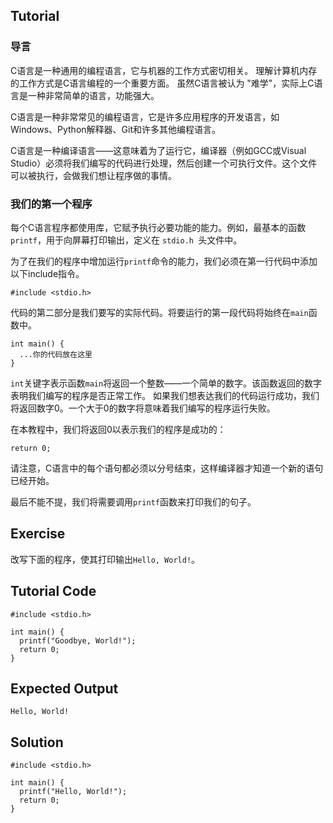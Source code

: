 Tutorial
--------

### 导言

C语言是一种通用的编程语言，它与机器的工作方式密切相关。
理解计算机内存的工作方式是C语言编程的一个重要方面。
虽然C语言被认为 "难学"，实际上C语言是一种非常简单的语言，功能强大。

C语言是一种非常常见的编程语言，它是许多应用程序的开发语言，如Windows、Python解释器、Git和许多其他编程语言。 

C语言是一种编译语言——这意味着为了运行它，编译器（例如GCC或Visual Studio）必须将我们编写的代码进行处理，然后创建一个可执行文件。这个文件可以被执行，会做我们想让程序做的事情。

### 我们的第一个程序

每个C语言程序都使用库，它赋予执行必要功能的能力。例如，最基本的函数`printf`，用于向屏幕打印输出，定义在 `stdio.h `头文件中。 

为了在我们的程序中增加运行`printf`命令的能力，我们必须在第一行代码中添加以下include指令。

    #include <stdio.h>

代码的第二部分是我们要写的实际代码。将要运行的第一段代码将始终在`main`函数中。

    int main() {
      ...你的代码放在这里
    }

`int`关键字表示函数`main`将返回一个整数——一个简单的数字。该函数返回的数字表明我们编写的程序是否正常工作。
如果我们想表达我们的代码运行成功，我们将返回数字0。一个大于0的数字将意味着我们编写的程序运行失败。

在本教程中，我们将返回0以表示我们的程序是成功的：

    return 0;

请注意，C语言中的每个语句都必须以分号结束，这样编译器才知道一个新的语句已经开始。

最后不能不提，我们将需要调用`printf`函数来打印我们的句子。

Exercise
--------

改写下面的程序，使其打印输出`Hello, World!`。

Tutorial Code
-------------

    #include <stdio.h>

    int main() {
      printf("Goodbye, World!");
      return 0;
    }

Expected Output
---------------

    Hello, World!

Solution
--------

    #include <stdio.h>

    int main() {
      printf("Hello, World!");
      return 0;
    }

